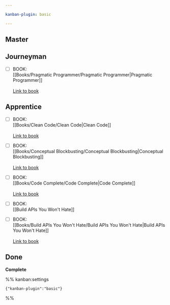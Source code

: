 ```yaml
---

kanban-plugin: basic

---
```


## Master



## Journeyman

- [ ] BOOK:<br>[[Books/Pragmatic Programmer/Pragmatic Programmer|Pragmatic Programmer]]<br><br>[Link to book](https://www.amazon.com/Pragmatic-Programmer-journey-mastery-Anniversary/dp/0135957052)


## Apprentice

- [ ] BOOK:<br>[[Books/Clean Code/Clean Code|Clean Code]]<br><br>[Link to book](https://www.amazon.com/Clean-Code-Handbook-Software-Craftsmanship/dp/0132350882)
- [ ] BOOK:<br>[[Books/Conceptual Blockbusting/Conceptual Blockbusting|Conceptual Blockbusting]]<br><br>[Link to book](https://www.amazon.com/Conceptual-Blockbusting-Guide-Better-Ideas/dp/1541674049/)
- [ ] BOOK:<br>[[Books/Code Complete/Code Complete|Code Complete]]<br><br>[Link to book](https://www.amazon.com/Code-Complete-Practical-Handbook-Construction/dp/0735619670/)
- [ ] BOOK: <br>[[Build APIs You Won't Hate]]
- [ ] BOOK:<br>[[Books/Build APIs You Won't Hate/Build APIs You Won't Hate|Build APIs You Won't Hate]]<br><br>[Link to book](https://www.amazon.com/Build-APIs-You-Wont-Hate/dp/0692232699/)


## Done

**Complete**




%% kanban:settings
```
{"kanban-plugin":"basic"}
```
%%